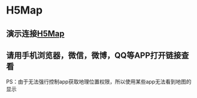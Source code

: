 # H5Map
## 演示连接[H5Map](http://121.43.106.56:89/)
## 请用手机浏览器，微信，微博，QQ等APP打开链接查看
PS：由于无法强行控制app获取地理位置权限，所以使用某些app无法看到地图的显示
